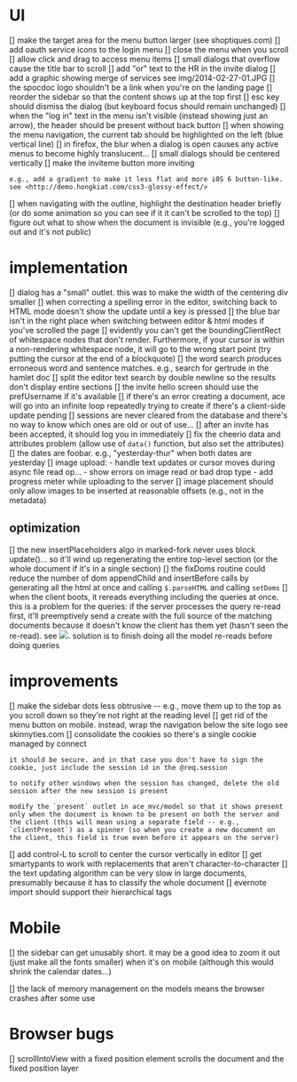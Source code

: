 # UI

 [] make the target area for the menu button larger (see shoptiques.com)
 [] add oauth service icons to the login menu
 [] close the menu when you scroll
 [] allow click and drag to access menu items
 [] small dialogs that overflow cause the title bar to scroll
 [] add "or" text to the HR in the invite dialog
 [] add a graphic showing merge of services see img/2014-02-27-01.JPG
 [] the spocdoc logo shouldn't be a link when you're on the landing page
 [] reorder the sidebar so that the content shows up at the top first
 [] esc key should dismiss the dialog (but keyboard focus should remain unchanged)
 [] when the "log in" text in the menu isn't visible (instead showing just an arrow), the header should be present without back button
 [] when showing the menu navigation, the current tab should be highlighted on the left (blue vertical line)
 [] in firefox, the blur when a dialog is open causes any active menus to become highly translucent...
 [] small dialogs should be centered vertically
 [] make the inviteme button more inviting

    e.g., add a gradient to make it less flat and more i0S 6 button-like. see <http://demo.hongkiat.com/css3-glossy-effect/>

 [] when navigating with the outline, highlight the destination header briefly (or do some animation so you can see if it it can't be scrolled to the top)
 [] figure out what to show when the document is invisible (e.g., you're logged out and it's not public)

# implementation

 [] dialog has a "small" outlet. this was to make the width of the centering div smaller
 [] when correcting a spelling error in the editor, switching back to HTML mode doesn't show the update until a key is pressed
 [] the blue bar isn't in the right place when switching between editor & html modes if you've scrolled the page
 [] evidently you can't get the boundingClientRect of whitespace nodes that don't render. Furthermore, if your cursor is within a non-rendering whitespace node, it will go to the wrong start point (try putting the cursor at the end of a blockquote)
 [] the word search produces erroneous word and sentence matches. e.g., search for gertrude in the hamlet doc
 [] split the editor text search by double newline so the results don't display entire sections
 [] the invite hello screen should use the prefUsername if it's available 
 [] if there's an error creating a document, ace will go into an infinite loop repeatedly trying to create if there's a client-side update pending
 [] sessions are never cleared from the database and there's no way to know which ones are old or out of use...
 [] after an invite has been accepted, it should log you in immediately
 [] fix the cheerio data and attributes problem (allow use of `data()` function, but also set the attributes)
 [] the dates are foobar. e.g., "yesterday-thur" when both dates are yesterday
 [] image upload:
      - handle text updates or cursor moves during async file read op...
      - show errors on image read or bad drop type
      - add progress meter while uploading to the server
 [] image placement
    should only allow images to be inserted at reasonable offsets (e.g., not in the metadata)

## optimization

 [] the new insertPlaceholders algo in marked-fork never uses block update()... so it'll wind up regenerating the entire top-level section (or the whole document if it's in a single section)
 [] the fixDoms routine could reduce the number of dom appendChild and insertBefore calls by generating all the html at once and calling `$.parseHTML` and calling `setDoms`
 [] when the client boots, it rereads everything including the queries at once. this is a problem for the queries: if the server processes the query re-read first, it'll preemptively send a create with the full source of the matching documents because it doesn't know the client has them yet (hasn't seen the re-read). see ![](img/2014-03-25-03.png). solution is to finish doing all the model re-reads before doing queries

# improvements

 [] make the sidebar dots less obtrusive -- e.g., move them up to the top as you scroll down so they're not right at the reading level
 [] get rid of the menu button on mobile. instead, wrap the navigation below the site logo see skinnyties.com
 [] consolidate the cookies so there's a single cookie managed by connect

    it should be secure. and in that case you don't have to sign the cookie, just include the session id in the @req.session

    to notify other windows when the session has changed, delete the old session after the new session is present

    modify the `present` outlet in ace_mvc/model so that it shows present only when the document is known to be present on both the server and the client (this will mean using a separate field -- e.g., `clientPresent`) as a spinner (so when you create a new document on the client, this field is true even before it appears on the server)

 [] add control-L to scroll to center the cursor vertically in editor
 [] get smartypants to work with replacements that aren't character-to-character
 [] the text updating algorithm can be very slow in large documents, presumably because it has to classify the whole document
 [] evernote import should support their hierarchical tags

# Mobile

 [] the sidebar can get unusably short. it may be a good idea to zoom it out (just make all the fonts smaller) when it's on mobile (although this would shrink the calendar dates...)

 [] the lack of memory management on the models means the browser crashes after some use


# Browser bugs

 [] scrollIntoView with a fixed position element scrolls the document and the fixed position layer

